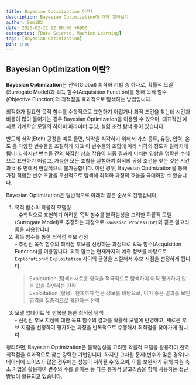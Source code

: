 ```yaml
---
title: Bayesian Optimization 이란?
description: Bayesian Optimization에 대해 알아보기
author: SemiDS
date: 2025-02-22 12:00:00 +0900
categories: [Data Science, Machine Learning]
tags: [Bayesian Optimization]
pin: true
---
```


## Bayesian Optimization 이란?
**Bayesian Optimization**은 전역(Global) 최적화 기법 중 하나로, 확률적 모델(Surrogate Model)과 획득 함수(Acquisition Function)를 통해 목적 함수(Objective Function)의 최적점을 효과적으로 탐색하는 방법입니다.

최적화가 필요한 목적 함수를 수학적으로 표현하기 어렵거나 최적 조건을 찾는데 시간과 비용이 많이 들어가는 경우 Bayesian Optimization을 이용할 수 있으며, 대표적인 예시로 기계학습 모델의 하이퍼 파라미터 튜닝, 실험 조건 탐색 등이 있습니다.

반도체 식각(Etch) 공정을 예로 들면, 박막을 식각하기 위해서 가스 종류, 유량, 압력, 온도 등 다양한 변수들을 조절하게 되고 이 변수들의 조합에 따라 식각의 정도가 달라지게 됩니다. 하지만 변수들 간의 복잡한 상호 작용이 최종 결과에 미치는 영향을 명확한 수식으로 표현하기 어렵고, 가능한 모든 조합을 실험하여 최적의 공정 조건을 찾는 것은 시간과 비용 면에서 현실적으로 불가능합니다. 이런 경우, Bayesian Optimization을 통해 가장 적합한 변수 조합을 우선적으로 탐색해 최적화 과정의 효율을 극대화할 수 있습니다.

Bayesian Optimization은 일반적으로 아래와 같은 순서로 진행됩니다.  
1. 목적 함수의 확률적 모델링     
\- 수학적으로 표현하기 어려운 목적 함수를 불확실성을 고려한 확률적 모델(Surrogate Model)로 추정하는 과정으로 `Gaussian Process(GP)`와 같은 알고리즘을 사용합니다.
2. 획득 함수를 통한 최적점 후보 선정  
\- 추정된 목적 함수의 최적점 후보를 선정하는 과정으로 획득 함수(Acquisition Function)를 이용합니다. 획득 함수는 현재까지의 예측 정보를 바탕으로 `Exploration`과 `Exploitation` 사이의 균형을 조절해서 후보 지점을 선정하게 됩니다.
    >Exploration (탐색): 새로운 영역을 적극적으로 탐색하여 아직 평가하지 않은 값을 확인하는 전략  
    >Exploitation (활용): 현재까지 얻은 정보를 바탕으로, 이미 좋은 결과를 보인 영역을 집중적으로 확인하는 전략  
3. 모델 업데이트 및 반복을 통한 최적점 탐색  
\- 선정된 후보 지점에 대한 목표 함수의 결과를 확률적 모델에 반영하고, 새로운 후보 지점을 선정하여 평가하는 과정을 반복적으로 수행해서 최적점을 찾아가게 됩니다.

정리하면, Bayesian Optimization은 불확실성을 고려한 확률적 모델을 활용하여 전역 최적점을 효과적으로 찾는 강력한 기법입니다. 하지만 고차원 문제(변수가 많은 경우)나 데이터에 노이즈가 많은 경우에는 성능이 저하될 수 있으며, 이를 보완하기 위해 차원 축소 기법을 활용하여 변수의 수를 줄이는 등 다른 통계적 알고리즘을 함께 사용하는 접근 방법이 활용되고 있습니다.


